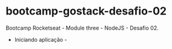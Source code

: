 # bootcamp-gostack-desafio-02
Bootcamp Rocketseat - Module three - NodeJS - Desafio 02.
 - Iniciando aplicação - 
